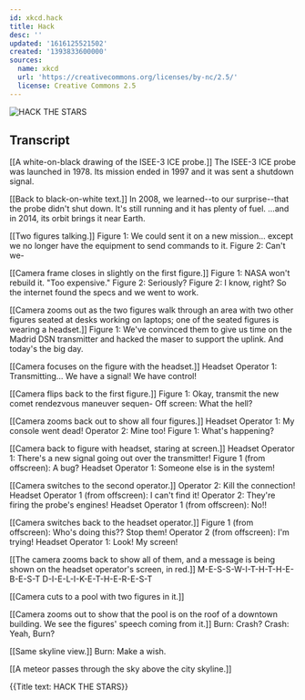 ```yaml
---
id: xkcd.hack
title: Hack
desc: ''
updated: '1616125521502'
created: '1393833600000'
sources:
  name: xkcd
  url: 'https://creativecommons.org/licenses/by-nc/2.5/'
  license: Creative Commons 2.5
---
```

![HACK THE STARS](https://imgs.xkcd.com/comics/hack.png)

## Transcript
[[A white-on-black drawing of the ISEE-3
ICE probe.]]
The ISEE-3
ICE probe was launched in 1978. Its mission ended in 1997 and it was sent a shutdown signal.

[[Back to black-on-white text.]]
In 2008, we learned--to our surprise--that the probe didn't shut down. It's still running and it has plenty of fuel. ...and in 2014, its orbit brings it near Earth.

[[Two figures talking.]]
Figure 1: We could sent it on a new mission... except we no longer have the equipment to send commands to it.
Figure 2: Can't we-

[[Camera frame closes in slightly on the first figure.]]
Figure 1: NASA won't rebuild it. "Too expensive."
Figure 2: Seriously?
Figure 2: I know, right? So the internet found the specs and we went to work.

[[Camera zooms out as the two figures walk through an area with two other figures seated at desks working on laptops; one of the seated figures is wearing a headset.]]
Figure 1: We've convinced them to give us time on the Madrid DSN transmitter and hacked the maser to support the uplink. And today's the big day.

[[Camera focuses on the figure with the headset.]]
Headset Operator 1: Transmitting... We have a signal! We have control!

[[Camera flips back to the first figure.]]
Figure 1: Okay, transmit the new comet rendezvous maneuver sequen-
Off screen: What the hell?

[[Camera zooms back out to show all four figures.]]
Headset Operator 1: My console went dead!
Operator 2: Mine too!
Figure 1: What's happening?

[[Camera back to figure with headset, staring at screen.]]
Headset Operator 1: There's a new signal going out over the transmitter!
Figure 1 (from offscreen): A bug?
Headset Operator 1: Someone else is in the system!

[[Camera switches to the second operator.]]
Operator 2: Kill the connection!
Headset Operator 1 (from offscreen): I can't find it!
Operator 2: They're firing the probe's engines!
Headset Operator 1 (from offscreen): No!!

[[Camera switches back to the headset operator.]]
Figure 1 (from offscreen): Who's doing this?? Stop them!
Operator 2 (from offscreen): I'm trying!
Headset Operator 1: Look! My screen!

[[The camera zooms back to show all of them, and a message is being shown on the headset operator's screen, in red.]]
M-E-S-S-W-I-T-H-T-H-E-B-E-S-T
D-I-E-L-I-K-E-T-H-E-R-E-S-T

[[Camera cuts to a pool with two figures in it.]]

[[Camera zooms out to show that the pool is on the roof of a downtown building. We see the figures' speech coming from it.]]
Burn: Crash?
Crash: Yeah, Burn?

[[Same skyline view.]]
Burn: Make a wish.

[[A meteor passes through the sky above the city skyline.]]

{{Title text: HACK THE STARS}}
